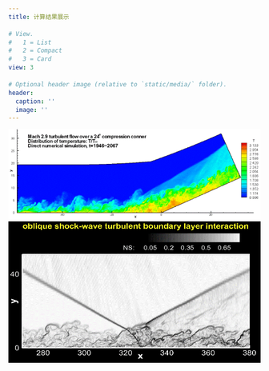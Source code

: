```yaml
---
title: 计算结果展示

# View.
#   1 = List
#   2 = Compact
#   3 = Card
view: 3

# Optional header image (relative to `static/media/` folder).
header:
  caption: ''
  image: ''
---
```


![Ma6 压缩折角](p1.gif)
![Ma6 压缩折角](p2.gif)